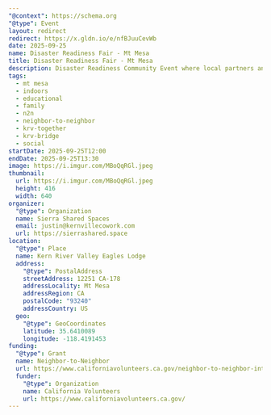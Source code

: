 ```yaml
---
"@context": https://schema.org
"@type": Event
layout: redirect
redirect: https://x.gldn.io/e/nfBJuuCevWb
date: 2025-09-25
name: Disaster Readiness Fair - Mt Mesa
title: Disaster Readiness Fair - Mt Mesa
description: Disaster Readiness Community Event where local partners and neighbors are coming together to keep our community safe and prepared.
tags:
  - mt mesa
  - indoors
  - educational
  - family
  - n2n
  - neighbor-to-neighbor
  - krv-together
  - krv-bridge
  - social
startDate: 2025-09-25T12:00
endDate: 2025-09-25T13:30
image: https://i.imgur.com/MBoQqRGl.jpeg
thumbnail:
  url: https://i.imgur.com/MBoQqRGl.jpeg
  height: 416
  width: 640
organizer:
  "@type": Organization
  name: Sierra Shared Spaces
  email: justin@kernvillecowork.com
  url: https://sierrashared.space
location:
  "@type": Place
  name: Kern River Valley Eagles Lodge
  address:
    "@type": PostalAddress
    streetAddress: 12251 CA-178
    addressLocality: Mt Mesa
    addressRegion: CA
    postalCode: "93240"
    addressCountry: US
  geo:
    "@type": GeoCoordinates
    latitude: 35.6410089
    longitude: -118.4191453
funding:
  "@type": Grant
  name: Neighbor-to-Neighbor
  url: https://www.californiavolunteers.ca.gov/neighbor-to-neighbor-interest/
  funder:
    "@type": Organization
    name: California Volunteers
    url: https://www.californiavolunteers.ca.gov/
---
```

